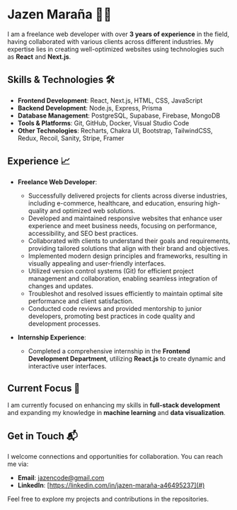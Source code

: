# Jazen Maraña 👨‍💻

I am a freelance web developer with over **3 years of experience** in the field, having collaborated with various clients across different industries. My expertise lies in creating well-optimized websites using technologies such as **React** and **Next.js**.

## Skills & Technologies 🛠️
- **Frontend Development**: React, Next.js, HTML, CSS, JavaScript
- **Backend Development**: Node.js, Express, Prisma
- **Database Management**: PostgreSQL, Supabase, Firebase, MongoDB
- **Tools & Platforms**: Git, GitHub, Docker, Visual Studio Code
- **Other Technologies**: Recharts, Chakra UI, Bootstrap, TailwindCSS, Redux, Recoil, Sanity, Stripe, Framer

## Experience 📈
- **Freelance Web Developer**:
  - Successfully delivered projects for clients across diverse industries, including e-commerce, healthcare, and education, ensuring high-quality and optimized web solutions.
  - Developed and maintained responsive websites that enhance user experience and meet business needs, focusing on performance, accessibility, and SEO best practices.
  - Collaborated with clients to understand their goals and requirements, providing tailored solutions that align with their brand and objectives.
  - Implemented modern design principles and frameworks, resulting in visually appealing and user-friendly interfaces.
  - Utilized version control systems (Git) for efficient project management and collaboration, enabling seamless integration of changes and updates.
  - Troubleshot and resolved issues efficiently to maintain optimal site performance and client satisfaction.
  - Conducted code reviews and provided mentorship to junior developers, promoting best practices in code quality and development processes.

- **Internship Experience**:
  - Completed a comprehensive internship in the **Frontend Development Department**, utilizing **React.js** to create dynamic and interactive user interfaces.

## Current Focus 🎯
I am currently focused on enhancing my skills in **full-stack development** and expanding my knowledge in **machine learning** and **data visualization**.

## Get in Touch 📬
I welcome connections and opportunities for collaboration. You can reach me via:
- **Email**: jazencode@gmail.com
- **LinkedIn**: [https://linkedin.com/in/jazen-maraña-a46495237](#)

Feel free to explore my projects and contributions in the repositories.
